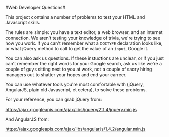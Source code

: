 #Web Developer Questions#

This project contains a number of problems to test your HTML and Javascript skills.

The rules are simple: you have a text editor, a web browser, and an internet 
connection. We aren't testing your knowledge of trivia, we're trying to see how 
you work. If you can't remember what a `DOCTYPE` declaration looks like, or what 
jQuery method to call to get the value of an `input`, Google it.

You can also ask us questions. If these instuctions are unclear, or if you just 
can't remember the right words for your Google search, ask us like we're a 
couple of guys sitting next to you at work, not a couple of sacry hiring 
managers out to shatter your hopes and end your carreer.

You can use whatever tools you're most comfortable with (jQuery, AngularJS, 
plain old Javascript, et cetera), to solve these problems.

For your reference, you can grab jQuery from:

<https://ajax.googleapis.com/ajax/libs/jquery/2.1.4/jquery.min.js>

And AngularJS from:

<https://ajax.googleapis.com/ajax/libs/angularjs/1.4.2/angular.min.js>